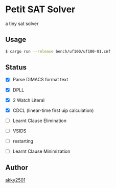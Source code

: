 Petit SAT Solver
====

a tiny sat solver

## Usage

```bash
$ cargo run --release bench/uf100/uf100-01.cnf
```

## Status

- [x] Parse DIMACS format text
- [x] DPLL
- [x] 2 Watch Literal
- [x] CDCL (linear-time first uip calculation)
- [ ] Learnt Clause Elimination
- [ ] VSIDS
- [ ] restarting
- [ ] Learnt Clause Minimization


## Author

[akky2501](https://github.com/akky2501)